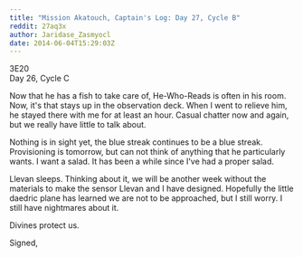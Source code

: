 ```yaml
---
title: "Mission Akatouch, Captain's Log: Day 27, Cycle B"
reddit: 27aq3x
author: Jaridase_Zasmyocl
date: 2014-06-04T15:29:03Z
---
```


3E20     
Day 26, Cycle C

Now that he has a fish to take care of, He-Who-Reads is often in his room. Now, it's that stays up in the observation deck. When I went to relieve him, he stayed there with me for at least an hour. Casual chatter now and again, but we really have little to talk about. 

Nothing is in sight yet, the blue streak continues to be a blue streak. Provisioning is tomorrow, but can not think of anything that he particularly wants. I want a salad. It has been a while since I've had a proper salad. 

Llevan sleeps. Thinking about it, we will be another week without the materials to make the sensor Llevan and I have designed. Hopefully the little daedric plane has learned we are not to be approached, but I still worry. I still have nightmares about it. 

Divines protect us. 

Signed, 
